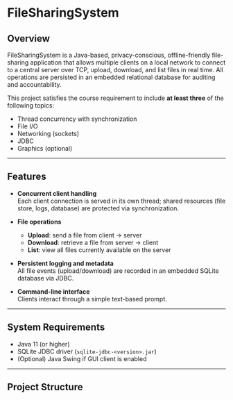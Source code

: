 # FileSharingSystem

## Overview

FileSharingSystem is a Java-based, privacy-conscious, offline-friendly file-sharing application that allows multiple clients on a local network to connect to a central server over TCP, upload, download, and list files in real time. All operations are persisted in an embedded relational database for auditing and accountability.

This project satisfies the course requirement to include **at least three** of the following topics:

- Thread concurrency with synchronization  
- File I/O  
- Networking (sockets)  
- JDBC  
- Graphics (optional)

---

## Features

- **Concurrent client handling**  
  Each client connection is served in its own thread; shared resources (file store, logs, database) are protected via synchronization.

- **File operations**  
  - **Upload**: send a file from client → server  
  - **Download**: retrieve a file from server → client  
  - **List**: view all files currently available on the server

- **Persistent logging and metadata**  
  All file events (upload/download) are recorded in an embedded SQLite database via JDBC.

- **Command-line interface**  
  Clients interact through a simple text-based prompt.

---

## System Requirements

- Java 11 (or higher)  
- SQLite JDBC driver (`sqlite-jdbc-<version>.jar`)  
- (Optional) Java Swing if GUI client is enabled

---

## Project Structure

